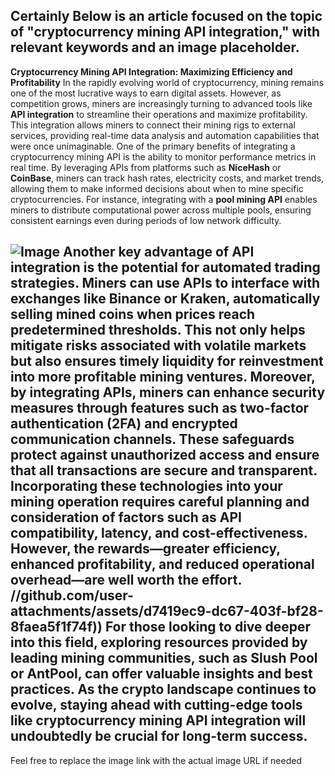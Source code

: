 Certainly Below is an article focused on the topic of "cryptocurrency mining API integration," with relevant keywords and an image placeholder.
---
**Cryptocurrency Mining API Integration: Maximizing Efficiency and Profitability**
In the rapidly evolving world of cryptocurrency, mining remains one of the most lucrative ways to earn digital assets. However, as competition grows, miners are increasingly turning to advanced tools like **API integration** to streamline their operations and maximize profitability. This integration allows miners to connect their mining rigs to external services, providing real-time data analysis and automation capabilities that were once unimaginable.
One of the primary benefits of integrating a cryptocurrency mining API is the ability to monitor performance metrics in real time. By leveraging APIs from platforms such as **NiceHash** or **CoinBase**, miners can track hash rates, electricity costs, and market trends, allowing them to make informed decisions about when to mine specific cryptocurrencies. For instance, integrating with a **pool mining API** enables miners to distribute computational power across multiple pools, ensuring consistent earnings even during periods of low network difficulty.

![Image](https://github.com/user-attachments/assets/4a25d116-2220-4385-b08e-f287af8fcbc4)
Another key advantage of API integration is the potential for **automated trading strategies**. Miners can use APIs to interface with exchanges like **Binance** or **Kraken**, automatically selling mined coins when prices reach predetermined thresholds. This not only helps mitigate risks associated with volatile markets but also ensures timely liquidity for reinvestment into more profitable mining ventures.
Moreover, by integrating APIs, miners can enhance security measures through features such as **two-factor authentication (2FA)** and encrypted communication channels. These safeguards protect against unauthorized access and ensure that all transactions are secure and transparent.
Incorporating these technologies into your mining operation requires careful planning and consideration of factors such as API compatibility, latency, and cost-effectiveness. However, the rewards—greater efficiency, enhanced profitability, and reduced operational overhead—are well worth the effort.
 //github.com/user-attachments/assets/d7419ec9-dc67-403f-bf28-8faea5f1f74f))
For those looking to dive deeper into this field, exploring resources provided by leading mining communities, such as **Slush Pool** or **AntPool**, can offer valuable insights and best practices. As the crypto landscape continues to evolve, staying ahead with cutting-edge tools like cryptocurrency mining API integration will undoubtedly be crucial for long-term success.
--- 
Feel free to replace the image link with the actual image URL if needed
